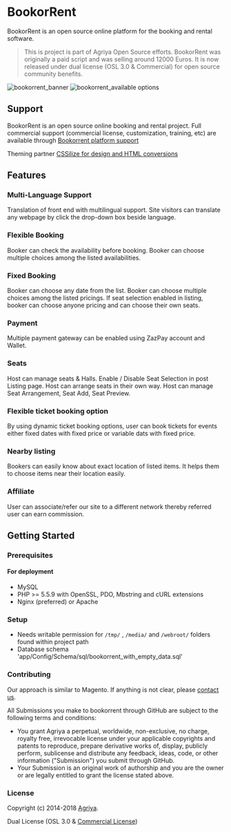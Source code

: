 # BookorRent

BookorRent is an open source online platform for the booking and rental software. 

> This is project is part of Agriya Open Source efforts. BookorRent was originally a paid script and was selling around 12000 Euros. It is now released under dual license (OSL 3.0 & Commercial) for open source community benefits.

![bookorrent_banner](https://user-images.githubusercontent.com/4700341/47916499-6b518780-decc-11e8-8f79-11685ccc7867.png)
![bookorrent_available options](https://user-images.githubusercontent.com/4700341/47916512-73112c00-decc-11e8-8c39-14d447f1415b.png)


## Support

BookorRent is an open source online booking and rental project. Full commercial support (commercial license, customization, training, etc) are available through [Bookorrent platform support](https://www.agriya.com/products/booking-rental-software)

Theming partner [CSSilize for design and HTML conversions](http://cssilize.com/)

## Features

### Multi-Language Support

Translation of front end with multilingual support. Site visitors can translate any webpage by click the drop-down box beside language.
                                        
### Flexible Booking
 
Booker can check the availability before booking. Booker can choose multiple choices among the listed availabilities.

### Fixed Booking

Booker can choose any date from the list. Booker can choose multiple choices among the listed pricings. If seat selection enabled in listing, booker can choose anyone pricing and can choose their own seats.

### Payment

Multiple payment gateway can be enabled using ZazPay account and Wallet.

### Seats

Host can manage seats & Halls. Enable / Disable Seat Selection in post Listing page. Host can arrange seats in their own way. Host can manage Seat Arrangement, Seat Add, Seat Preview.

### Flexible ticket booking option

By using dynamic ticket booking options, user can book tickets for events either fixed dates with fixed price or variable dats with fixed price.

### Nearby listing

Bookers can easily know about exact location of listed items. It helps them to choose items near their location easily.                                   
### Affiliate

User can associate/refer our site to a different network thereby referred user can earn commission.

## Getting Started

### Prerequisites

#### For deployment

* MySQL
* PHP >= 5.5.9 with OpenSSL, PDO, Mbstring and cURL extensions
* Nginx (preferred) or Apache

### Setup

* Needs writable permission for `/tmp/` , `/media/` and `/webroot/` folders found within project path
* Database schema 'app/Config/Schema/sql/bookorrent_with_empty_data.sql'

### Contributing

Our approach is similar to Magento. If anything is not clear, please [contact us](https://www.agriya.com/contact).

All Submissions you make to bookorrent through GitHub are subject to the following terms and conditions:

* You grant Agriya a perpetual, worldwide, non-exclusive, no charge, royalty free, irrevocable license under your applicable copyrights and patents to reproduce, prepare derivative works of, display, publicly perform, sublicense and distribute any feedback, ideas, code, or other information ("Submission") you submit through GitHub.
* Your Submission is an original work of authorship and you are the owner or are legally entitled to grant the license stated above.


### License

Copyright (c) 2014-2018 [Agriya](https://www.agriya.com/).

Dual License (OSL 3.0 & [Commercial License](https://www.agriya.com/contact))
